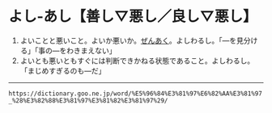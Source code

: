 # よし‐あし【善し▽悪し／良し▽悪し】

1. よいことと悪いこと。よいか悪いか。[ぜんあく](ぜんあく（善悪）)。よしわるし。「―を見分ける」「事の―をわきまえない」
2. よいとも悪いともすぐには判断できかねる状態であること。よしわるし。「まじめすぎるのも―だ」

---
`https://dictionary.goo.ne.jp/word/%E5%96%84%E3%81%97%E6%82%AA%E3%81%97_%28%E3%82%88%E3%81%97%E3%81%82%E3%81%97%29/`